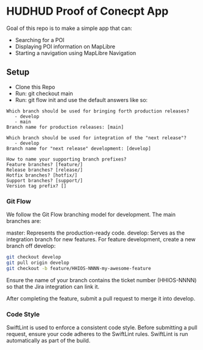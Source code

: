 # HUDHUD Proof of Conecpt App

Goal of this repo is to make a simple app that can:
* Searching for a POI
* Displaying POI information on MapLibre
* Starting a navigation using MapLibre Navigation

## Setup

- Clone this Repo
- Run: git checkout main
- Run: git flow init and use the default answers like so:

```
Which branch should be used for bringing forth production releases?
   - develop
   - main
Branch name for production releases: [main]

Which branch should be used for integration of the "next release"?
   - develop
Branch name for "next release" development: [develop]

How to name your supporting branch prefixes?
Feature branches? [feature/]
Release branches? [release/]
Hotfix branches? [hotfix/]
Support branches? [support/]
Version tag prefix? []
``` 
### Git Flow

We follow the Git Flow branching model for development. The main branches are:

master: Represents the production-ready code.
develop: Serves as the integration branch for new features.
For feature development, create a new branch off develop:

```bash
git checkout develop
git pull origin develop
git checkout -b feature/HHIOS-NNNN-my-awesome-feature
```
Ensure the name of your branch contains the ticket number (HHIOS-NNNN) so that the Jira integration can link it.

After completing the feature, submit a pull request to merge it into develop.

### Code Style

SwiftLint is used to enforce a consistent code style. Before submitting a pull request, ensure your code adheres to the SwiftLint rules. SwiftLint is run automatically as part of the build.
